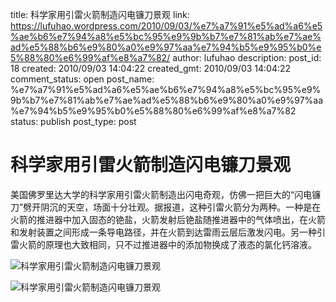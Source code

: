 title: 科学家用引雷火箭制造闪电镰刀景观
link: https://lufuhao.wordpress.com/2010/09/03/%e7%a7%91%e5%ad%a6%e5%ae%b6%e7%94%a8%e5%bc%95%e9%9b%b7%e7%81%ab%e7%ae%ad%e5%88%b6%e9%80%a0%e9%97%aa%e7%94%b5%e9%95%b0%e5%88%80%e6%99%af%e8%a7%82/
author: lufuhao
description: 
post_id: 18
created: 2010/09/03 14:04:22
created_gmt: 2010/09/03 14:04:22
comment_status: open
post_name: %e7%a7%91%e5%ad%a6%e5%ae%b6%e7%94%a8%e5%bc%95%e9%9b%b7%e7%81%ab%e7%ae%ad%e5%88%b6%e9%80%a0%e9%97%aa%e7%94%b5%e9%95%b0%e5%88%80%e6%99%af%e8%a7%82
status: publish
post_type: post

# 科学家用引雷火箭制造闪电镰刀景观

美国佛罗里达大学的科学家用引雷火箭制造出闪电奇观，仿佛一把巨大的“闪电镰刀”劈开阴沉的天空，场面十分壮观。据报道，这种引雷火箭分为两种。一种是在火箭的推进器中加入固态的铯盐，火箭发射后铯盐随推进器中的气体喷出，在火箭和发射装置之间形成一条导电路径，并在火箭到达雷雨云层后激发闪电。另一种引雷火箭的原理也大致相同，只不过推进器中的添加物换成了液态的氯化钙溶液。 

![科学家用引雷火箭制造闪电镰刀景观](http://news.mydrivers.com/Img/20100903/S09300552.jpg)

![科学家用引雷火箭制造闪电镰刀景观](http://news.mydrivers.com/Img/20100903/S09300567.jpg)